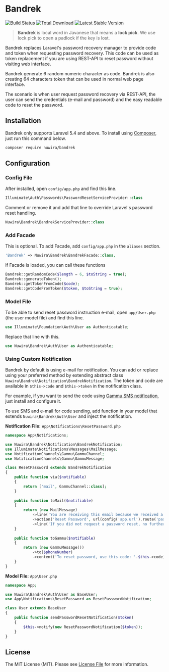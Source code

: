 # Bandrek

[![Build Status](https://travis-ci.org/Nuwira/bandrek.svg?branch=master)](https://travis-ci.org/Nuwira/bandrek)
[![Total Download](https://img.shields.io/packagist/dt/nuwira/bandrek.svg)](https://packagist.org/packages/nuwira/bandrek)
[![Latest Stable Version](https://img.shields.io/packagist/v/nuwira/bandrek.svg)](https://packagist.org/packages/nuwira/bandrek)

> **Bandrek** is local word in Javanese that means a **lock pick**. We use lock pick to open a padlock if the key is lost.

Bandrek replaces Laravel's password recovery manager to provide code and token when requesting password recovery. This code can be used as token replacement if you are using REST-API to reset password without visiting web interface.
 
Bandrek generate 6 random numeric character as code. Bandrek is also creating 64 characters token that can be used in normal web page interface.

The scenario is when user request password recovery via REST-API, the user can send the credentials (e-mail and password) and the easy readable code to reset the password.

## Installation

Bandrek only supports Laravel 5.4 and above. To install using [Composer](https://getcomposer.org/), just run this command below.

```bash
composer require nuwira/bandrek
```

## Configuration

### Config File
After installed, open `config/app.php` and find this line.
```php
Illuminate\Auth\Passwords\PasswordResetServiceProvider::class
``` 
Comment or remove it and add that line to override Laravel's password reset handling.

```php
Nuwira\Bandrek\BandrekServiceProvider::class
```

### Add Facade

This is optional. To add Facade, add  `config/app.php` in the `aliases` section.

```php
'Bandrek' => Nuwira\Bandrek\BandrekFacade::class,
```

If Facade is loaded, you can call these functions

```php
Bandrek::getRandomCode($length = 6, $toString = true);
Bandrek::generateToken();
Bandrek::getTokenFromCode($code);
Bandrek::getCodeFromToken($token, $toString = true);
```

### Model File

To be able to send reset password instruction e-mail, open `app/User.php` (the user model file) and find this line.

```php
use Illuminate\Foundation\Auth\User as Authenticatable;
```
Replace that line with this.

```php
use Nuwira\Bandrek\Auth\User as Authenticatable;
```

### Using Custom Notification

Bandrek by default is using e-mail for notification. You can add or replace using your preferred method by extending abstract class `Nuwira\Bandrek\Notification\BandrekNotification`. The token and code are available in `$this->code` and `$this->token` in the notification class.

For example, if you want to send the code using [Gammu SMS notification](https://github.com/laravel-notification-channels/gammu), just install and configure it.

To use SMS and e-mail for code sending, add function in your model that extends `Nuwira\Bandrek\Auth\User` and inject the notification.

**Notification File:** `App\Notifications\ResetPassword.php`

```php
namespace App\Notifications;

use Nuwira\Bandrek\Notification\BandrekNotification;
use Illuminate\Notifications\Messages\MailMessage;
use NotificationChannels\Gammu\GammuChannel;
use NotificationChannels\Gammu\GammuMessage;

class ResetPassword extends BandrekNotification
{
    public function via($notifiable)
    {
        return ['mail', GammuChannel::class];
    }
    
    public function toMail($notifiable)
    {
        return (new MailMessage)
            ->line('You are receiving this email because we received a password reset request for your account.')
            ->action('Reset Password', url(config('app.url').route('password.reset', $this->token, false)))
            ->line('If you did not request a password reset, no further action is required.');
    }
    
    public function toGammu($notifiable)
    {
        return (new GammuMessage())
            ->to($phoneNumber)
            ->content('To reset password, use this code: '.$this->code);
    }
}
```

**Model File:** `App\User.php`

```php
namespace App;

use Nuwira\Bandrek\Auth\User as BaseUser;
use App\Notifications\ResetPassword as ResetPasswordNotification;

class User extends BaseUser
{
    public function sendPasswordResetNotification($token)
    {
        $this->notify(new ResetPasswordNotification($token));
    }
}
```
 
## License

The MIT License (MIT). Please see [License File](LICENSE.md) for more information.
